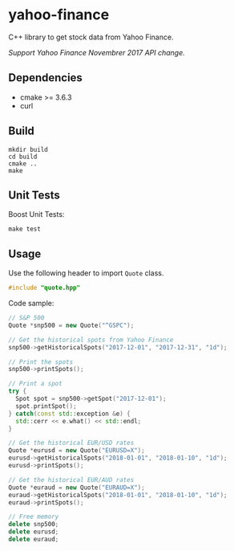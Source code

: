# yahoo-finance

C++ library to get stock data from Yahoo Finance.

*Support Yahoo Finance Novembrer 2017 API change.*

## Dependencies

- cmake >= 3.6.3
- curl

## Build

```
mkdir build
cd build
cmake ..
make
```

## Unit Tests

Boost Unit Tests:
```
make test
```

## Usage

Use the following header to import ``Quote`` class.
```c++
#include "quote.hpp"
```

Code sample:
```c++
// S&P 500
Quote *snp500 = new Quote("^GSPC");

// Get the historical spots from Yahoo Finance
snp500->getHistoricalSpots("2017-12-01", "2017-12-31", "1d");

// Print the spots
snp500->printSpots();

// Print a spot
try {
  Spot spot = snp500->getSpot("2017-12-01");
  spot.printSpot();
} catch(const std::exception &e) {
  std::cerr << e.what() << std::endl;
}

// Get the historical EUR/USD rates
Quote *eurusd = new Quote("EURUSD=X");
eurusd->getHistoricalSpots("2018-01-01", "2018-01-10", "1d");
eurusd->printSpots();

// Get the historical EUR/AUD rates
Quote *euraud = new Quote("EURAUD=X");
euraud->getHistoricalSpots("2018-01-01", "2018-01-10", "1d");
euraud->printSpots();

// Free memory
delete snp500;
delete eurusd;
delete euraud;
```
